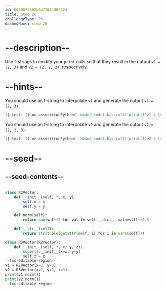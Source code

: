 ```yaml
---
id: 6659875502b6d7765498f324
title: Step 26
challengeType: 20
dashedName: step-26
---
```


# --description--

Use f-strings to modify your `print` calls so that they result in the output `v1 = (2, 3)` and `v2 = (2, 2, 3)`, respectively.

# --hints--

You should use an f-string to interpolate `v1` and generate the output `v1 = (2, 3)`.

```js
({ test: () => assert(runPython(`_Node(_code).has_call("print(f'v1 = {v1}')")`)) })
```

You should use an f-string to interpolate `v2` and generate the output `v2 = (2, 2, 3)`.

```js
({ test: () => assert(runPython(`_Node(_code).has_call("print(f'v2 = {v2}')")`)) })
```

# --seed--

## --seed-contents--

```py

class R2Vector:
    def __init__(self, *, x, y):
        self.x = x
        self.y = y

    def norm(self):
        return sum(val**2 for val in self.__dict__.values())**0.5

    def __str__(self):
        return str(tuple(getattr(self, i) for i in vars(self)))

class R3Vector(R2Vector):
    def __init__(self, *, x, y, z):
        super().__init__(x=x, y=y)
        self.z = z
--fcc-editable-region--
v1 = R2Vector(x=2, y=3)
v2 = R3Vector(x=2, y=2, z=3)
print(v1.norm())
print(v2.norm())
--fcc-editable-region--
```
